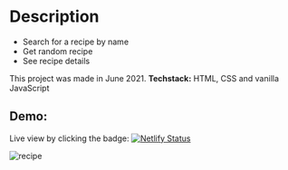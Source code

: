 # Description

- Search for a recipe by name
- Get random recipe
- See recipe details

This project was made in June 2021.
**Techstack:** HTML, CSS and vanilla JavaScript

## Demo: 

Live view by clicking the badge: [![Netlify Status](https://api.netlify.com/api/v1/badges/4d36dbda-f5f3-491d-9184-2faf6b7068e4/deploy-status)](http://127.0.0.1:5500/index.html)

![recipe](https://user-images.githubusercontent.com/49621459/190639305-19ac2ed3-8424-4891-8fe5-d601ebe2055e.jpg)
